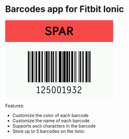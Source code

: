# Barcodes app for Fitbit Ionic

![screenshot](Barcode-screenshot.png)

Features:
- Customize the color of each barcode
- Customize the name of each barcode
- Supports ascii characters in the barcode
- Store up to 5 barcodes on the Ionic

